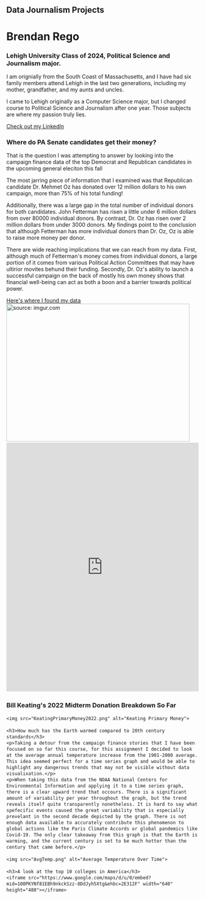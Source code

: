 ## Data Journalism Projects

<html>
  <body>
    <h1>Brendan Rego</h1>
    <h3>Lehigh University Class of 2024, Political Science and Journalism major.</h3>
    <p>I am orignially from the South Coast of Massachusetts, and I have had six family members attend Lehigh in the last two generations, including my mother, grandfather, and my aunts and uncles.</p>
    <p>I came to Lehigh originally as a Computer Science major, but I changed course to Political Science and Journalism after one year. Those subjects are where my passion truly lies.</p>
    <a href="https://www.linkedin.com/in/brendan-rego-836141191/">Check out my LinkedIn</a>
    <p>   </p>
    <h3> Where do PA Senate candidates get their money? </h3>
    <p>That is the question I was attempting to answer by looking into the campaign finance data of the top Democrat and Republican candidates in the upcoming general eleciton this fall</p>
    <p>The most jarring piece of information that I examined was that Republican candidate Dr. Mehmet Oz has donated over 12 million dollars to his own campaign, more than 75% of his total funding!</p>
    <p>Additionally, there was a large gap in the total number of individual donors for both candidates. John Fetterman has risen a little under 6 million dollars from over 80000 individual donors. By contrast, Dr. Oz has risen over 2 million dollars from under 3000 donors. My findings point to the conclusion that although Fetterman has more individual donors than Dr. Oz, Oz is able to raise more money per donor. </p>
    <p>There are wide reaching implications that we can reach from my data. First, although much of Fetterman's money comes from individual donors, a large portion of it comes from various Political Action Committees that may have ultirior movites behund their funding. Secondly, Dr. Oz's ability to launch a successful campaign on the back of mostly his own money shows that financial well-being can act as both a boon and a barrier towards political power. </p>
    <a href="https://www.fec.gov/data/elections/senate/PA/2022/">Here's where I found my data</a>
    <a href="https://imgur.com/rmDiFdN"><img src="https://i.imgur.com/rmDiFdN.png" title="source: imgur.com" width="480" height="360"/></a>
   <iframe src='https://cdn.knightlab.com/libs/timeline3/latest/embed/index.html?           source=1C_Tug8O6lJmLkEg62IXKDShB4FoTCJDawghzxsI6w4M&font=Default&lang=en&initial_zoom=2&height=650' width='100%' height='650' webkitallowfullscreen     mozallowfullscreen allowfullscreen frameborder='0'></iframe>
    <h3>Bill Keating's 2022 Midterm Donation Breakdown So Far</h3>

    <img src="KeatingPrimaryMoney2022.png" alt="Keating Primary Money">
 
    <h3>How much has the Earth warmed compared to 20th century standards</h3>
    <p>Taking a detour from the campaign finance stories that I have been focused on so far this course, for this assignment I decided to look at the average annual temperature increase from the 1901-2000 average. This idea seemed perfect for a time series graph and would be able to highlight any dangerous trends that may not be visible without data visualixation.</p>
    <p>When taking this data from the NOAA National Centers for Environmental Information and applying it to a time series graph, there is a clear upward trend that occours. There is a significant amount of variability per year throughout the graph, but the trend reveals itself quite transparently nonetheless. It is hard to say what spefecific events caused the great variability that is especially prevelant in the second decade depicted by the graph. There is not enough data available to accurately contribute this phenomenon to global actions like the Paris Climate Accords or global pandemics like Covid-19. The only clear takeaway from this graph is that the Earth is warming, and the current century is set to be much hotter than the century that came before.</p>
    
    <img src="AvgTemp.png" alt="Average Temperature Over Time">

    <h3>A look at the top 10 colleges in America</h3>
    <iframe src="https://www.google.com/maps/d/u/0/embed?mid=100PKYNf81EBh9nkckSzz-8DdJyh5Xtg&ehbc=2E312F" width="640" height="480"></iframe>
  </body>
</html>
